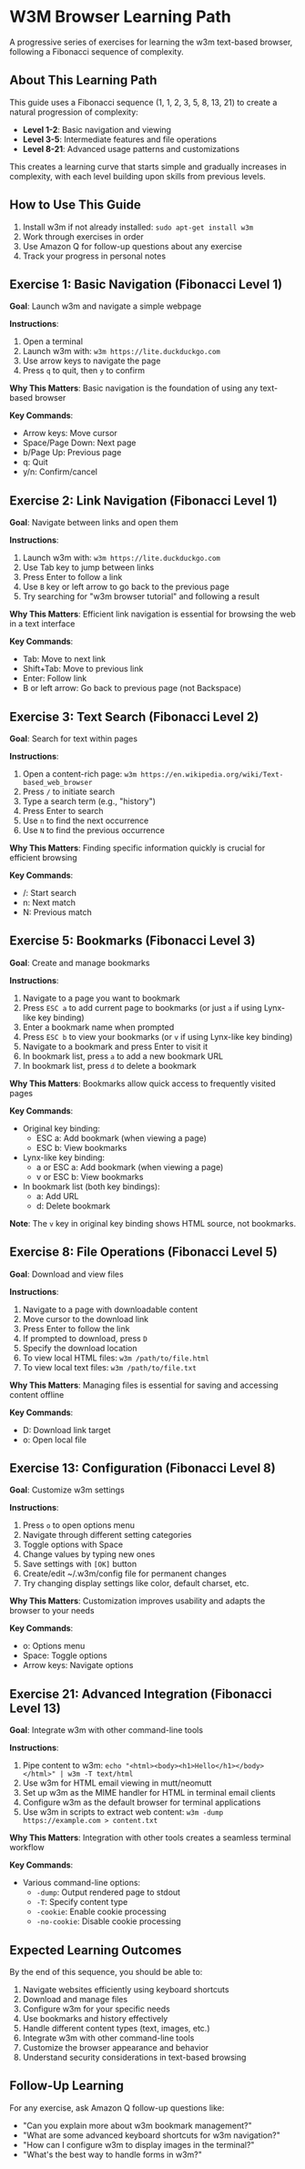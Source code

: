 # W3M Browser Learning Path

A progressive series of exercises for learning the w3m text-based browser, following a Fibonacci sequence of complexity.

## About This Learning Path

This guide uses a Fibonacci sequence (1, 1, 2, 3, 5, 8, 13, 21) to create a natural progression of complexity:

- **Level 1-2**: Basic navigation and viewing
- **Level 3-5**: Intermediate features and file operations
- **Level 8-21**: Advanced usage patterns and customizations

This creates a learning curve that starts simple and gradually increases in complexity, with each level building upon skills from previous levels.

## How to Use This Guide

1. Install w3m if not already installed: `sudo apt-get install w3m`
2. Work through exercises in order
3. Use Amazon Q for follow-up questions about any exercise
4. Track your progress in personal notes

## Exercise 1: Basic Navigation (Fibonacci Level 1)

**Goal**: Launch w3m and navigate a simple webpage

**Instructions**:
1. Open a terminal
2. Launch w3m with: `w3m https://lite.duckduckgo.com`
3. Use arrow keys to navigate the page
4. Press `q` to quit, then `y` to confirm

**Why This Matters**: Basic navigation is the foundation of using any text-based browser

**Key Commands**:
- Arrow keys: Move cursor
- Space/Page Down: Next page
- b/Page Up: Previous page
- q: Quit
- y/n: Confirm/cancel

## Exercise 2: Link Navigation (Fibonacci Level 1)

**Goal**: Navigate between links and open them

**Instructions**:
1. Launch w3m with: `w3m https://lite.duckduckgo.com`
2. Use Tab key to jump between links
3. Press Enter to follow a link
4. Use `B` key or left arrow to go back to the previous page
5. Try searching for "w3m browser tutorial" and following a result

**Why This Matters**: Efficient link navigation is essential for browsing the web in a text interface

**Key Commands**:
- Tab: Move to next link
- Shift+Tab: Move to previous link
- Enter: Follow link
- B or left arrow: Go back to previous page (not Backspace)

## Exercise 3: Text Search (Fibonacci Level 2)

**Goal**: Search for text within pages

**Instructions**:
1. Open a content-rich page: `w3m https://en.wikipedia.org/wiki/Text-based_web_browser`
2. Press `/` to initiate search
3. Type a search term (e.g., "history")
4. Press Enter to search
5. Use `n` to find the next occurrence
6. Use `N` to find the previous occurrence

**Why This Matters**: Finding specific information quickly is crucial for efficient browsing

**Key Commands**:
- /: Start search
- n: Next match
- N: Previous match

## Exercise 5: Bookmarks (Fibonacci Level 3)

**Goal**: Create and manage bookmarks

**Instructions**:
1. Navigate to a page you want to bookmark
2. Press `ESC a` to add current page to bookmarks (or just `a` if using Lynx-like key binding)
3. Enter a bookmark name when prompted
4. Press `ESC b` to view your bookmarks (or `v` if using Lynx-like key binding)
5. Navigate to a bookmark and press Enter to visit it
6. In bookmark list, press `a` to add a new bookmark URL
7. In bookmark list, press `d` to delete a bookmark

**Why This Matters**: Bookmarks allow quick access to frequently visited pages

**Key Commands**:
- Original key binding:
  - ESC a: Add bookmark (when viewing a page)
  - ESC b: View bookmarks
- Lynx-like key binding:
  - a or ESC a: Add bookmark (when viewing a page)
  - v or ESC b: View bookmarks
- In bookmark list (both key bindings):
  - a: Add URL
  - d: Delete bookmark

**Note**: The `v` key in original key binding shows HTML source, not bookmarks.

## Exercise 8: File Operations (Fibonacci Level 5)

**Goal**: Download and view files

**Instructions**:
1. Navigate to a page with downloadable content
2. Move cursor to the download link
3. Press Enter to follow the link
4. If prompted to download, press `D`
5. Specify the download location
6. To view local HTML files: `w3m /path/to/file.html`
7. To view local text files: `w3m /path/to/file.txt`

**Why This Matters**: Managing files is essential for saving and accessing content offline

**Key Commands**:
- D: Download link target
- o: Open local file

## Exercise 13: Configuration (Fibonacci Level 8)

**Goal**: Customize w3m settings

**Instructions**:
1. Press `o` to open options menu
2. Navigate through different setting categories
3. Toggle options with Space
4. Change values by typing new ones
5. Save settings with `[OK]` button
6. Create/edit ~/.w3m/config file for permanent changes
7. Try changing display settings like color, default charset, etc.

**Why This Matters**: Customization improves usability and adapts the browser to your needs

**Key Commands**:
- o: Options menu
- Space: Toggle options
- Arrow keys: Navigate options

## Exercise 21: Advanced Integration (Fibonacci Level 13)

**Goal**: Integrate w3m with other command-line tools

**Instructions**:
1. Pipe content to w3m: `echo "<html><body><h1>Hello</h1></body></html>" | w3m -T text/html`
2. Use w3m for HTML email viewing in mutt/neomutt
3. Set up w3m as the MIME handler for HTML in terminal email clients
4. Configure w3m as the default browser for terminal applications
5. Use w3m in scripts to extract web content: `w3m -dump https://example.com > content.txt`

**Why This Matters**: Integration with other tools creates a seamless terminal workflow

**Key Commands**:
- Various command-line options:
  - `-dump`: Output rendered page to stdout
  - `-T`: Specify content type
  - `-cookie`: Enable cookie processing
  - `-no-cookie`: Disable cookie processing

## Expected Learning Outcomes

By the end of this sequence, you should be able to:

1. Navigate websites efficiently using keyboard shortcuts
2. Download and manage files
3. Configure w3m for your specific needs
4. Use bookmarks and history effectively
5. Handle different content types (text, images, etc.)
6. Integrate w3m with other command-line tools
7. Customize the browser appearance and behavior
8. Understand security considerations in text-based browsing

## Follow-Up Learning

For any exercise, ask Amazon Q follow-up questions like:

- "Can you explain more about w3m bookmark management?"
- "What are some advanced keyboard shortcuts for w3m navigation?"
- "How can I configure w3m to display images in the terminal?"
- "What's the best way to handle forms in w3m?"
